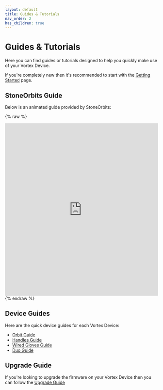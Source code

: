 ```yaml
---
layout: default
title: Guides & Tutorials
nav_order: 2
has_children: true
---
```


# Guides & Tutorials

Here you can find guides or tutorials designed to help you quickly make use of your Vortex Device.

If you're completely new then it's recommended to start with the [Getting Started](getting_started.html) page.

## StoneOrbits Guide

Below is an animated guide provided by StoneOrbits:

{% raw %}
<iframe src="https://docs.google.com/presentation/d/e/1PACX-1vRLsq6i3h9JlYHX0wS3SG9eDZ1vzIsRIU8GAZ9C2QW80uRoexr6_MAmvv_RAu7yuKxZiHy0dH9s2c3q/embed?start=false&loop=false&delayms=3000" frameborder="0" width="100%" height="569" allowfullscreen="true" mozallowfullscreen="true" webkitallowfullscreen="true"></iframe>
{% endraw %}

## Device Guides

Here are the quick device guides for each Vortex Device:

 - [Orbit Guide](orbit_quick_use.html)
 - [Handles Guide](handle_quick_use.html)
 - [Wired Gloves Guide](gloves_quick_use.html)
 - [Duo Guide](duo_quick_use.html)

## Upgrade Guide

If you're looking to upgrade the firmware on your Vortex Device then you can follow the [Upgrade Guide](upgrade_guide.html)
